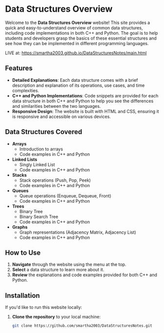 # Data Structures Overview

Welcome to the **Data Structures Overview** website! This site provides a quick and easy-to-understand overview of common data structures, including code implementations in both C++ and Python. The goal is to help students and developers grasp the basics of these essential structures and see how they can be implemented in different programming languages.

LIVE at: https://smartha2003.github.io/DataStructuresNotes/main.html

## Features

- **Detailed Explanations**: Each data structure comes with a brief description and explanation of its operations, use cases, and time complexities.
- **C++ and Python Implementations**: Code snippets are provided for each data structure in both C++ and Python to help you see the differences and similarities between the two languages.
- **Responsive Design**: The website is built with HTML and CSS, ensuring it is responsive and accessible on various devices.

## Data Structures Covered

- **Arrays**
  - Introduction to arrays
  - Code examples in C++ and Python
- **Linked Lists**
  - Singly Linked List
  - Code examples in C++ and Python
- **Stacks**
  - Stack operations (Push, Pop, Peek)
  - Code examples in C++ and Python
- **Queues**
  - Queue operations (Enqueue, Dequeue, Front)
  - Code examples in C++ and Python
- **Trees**
  - Binary Tree
  - Binary Search Tree
  - Code examples in C++ and Python
- **Graphs**
  - Graph representations (Adjacency Matrix, Adjacency List)
  - Code examples in C++ and Python

## How to Use

1. **Navigate** through the website using the menu at the top.
2. **Select** a data structure to learn more about it.
3. **Review** the explanations and code examples provided for both C++ and Python.

## Installation

If you'd like to run this website locally:

1. **Clone the repository** to your local machine:

   ```bash
   git clone https://github.com/smartha2003/DataStructuresNotes.git
